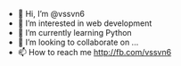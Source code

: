 - 👋 Hi, I’m @vssvn6
- 👀 I’m interested in web development
- 🌱 I’m currently learning Python
- 💞️ I’m looking to collaborate on ...
- 📫 How to reach me http://fb.com/vssvn6

<!---
vssvn6/vssvn6 is a ✨ special ✨ repository because its `README.md` (this file) appears on your GitHub profile.
You can click the Preview link to take a look at your changes.
--->
